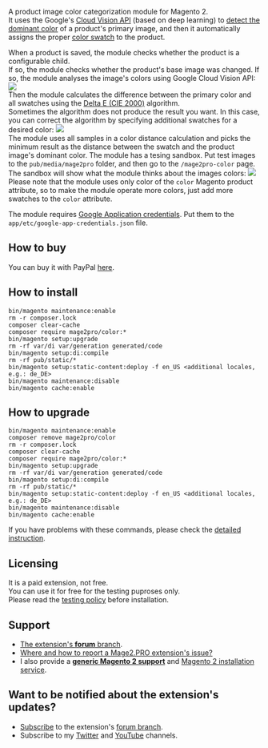 A product image color categorization module for Magento 2.  
It uses the Google's [Cloud Vision API](https://cloud.google.com/vision) (based on deep learning) to [detect the dominant color](https://cloud.google.com/vision/docs/detecting-properties) of a product's primary image, and then it automatically assigns the proper [color swatch](https://docs.magento.com/m2/ce/user_guide/catalog/swatches.html) to the product.

When a product is saved, the module checks whether the product is a configurable child.  
If so, the module checks whether the product's base image was changed.
If so, the module analyses the image's colors using Google Cloud Vision API:
![](https://mage2.pro/uploads/default/original/2X/e/e61b9b1633bdefa4e954fcf1f48171b21c815bfa.png)    
Then the module calculates the difference between the primary color and all swatches using the [Delta E (CIE 2000)](http://www.brucelindbloom.com/index.html?Eqn_DeltaE_CIE2000.html) algorithm.  
Sometimes the algorithm does not produce the result you want.
In this case, you can correct the algorithm by specifying additional swatches for a desired color:
![](https://mage2.pro/uploads/default/original/2X/3/3b1463c1ad75180b1884818285d6c387a31c5117.png)  
The module uses all samples in a color distance calculation and picks the minimum result as the distance between the swatch and the product image's dominant color.
The module has a tesing sandbox.
Put test images to the `pub/media/mage2pro` folder, and then go to the `/mage2pro-color` page.
The sandbox will show what the module thinks about the images colors:
![](https://mage2.pro/uploads/default/original/2X/5/547942b73174491bcd7b8de56e5975ca8d087e38.png)  
Please note that the module uses only color of the `color` Magento product attribute, so to make the module operate more colors, just add more swatches to the `color` attribute.

The module requires [Google Application credentials](https://cloud.google.com/vision/docs/quickstart-client-libraries). Put them to the `app/etc/google-app-credentials.json` file.

## How to buy
You can buy it with PayPal [here](https://mage2.pro/t/6009).  

## How to install
```
bin/magento maintenance:enable
rm -r composer.lock
composer clear-cache
composer require mage2pro/color:*
bin/magento setup:upgrade
rm -rf var/di var/generation generated/code
bin/magento setup:di:compile
rm -rf pub/static/*
bin/magento setup:static-content:deploy -f en_US <additional locales, e.g.: de_DE>
bin/magento maintenance:disable
bin/magento cache:enable
```

## How to upgrade
```
bin/magento maintenance:enable
composer remove mage2pro/color
rm -r composer.lock
composer clear-cache
composer require mage2pro/color:*
bin/magento setup:upgrade
rm -rf var/di var/generation generated/code
bin/magento setup:di:compile
rm -rf pub/static/*
bin/magento setup:static-content:deploy -f en_US <additional locales, e.g.: de_DE>
bin/magento maintenance:disable
bin/magento cache:enable
```

If you have problems with these commands, please check the [detailed instruction](https://mage2.pro/t/263).

## Licensing
It is a paid extension, not free.  
You can use it for free for the testing puproses only.  
Please read the [testing policy](https://mage2.pro/t/2590) before installation.

## Support
- [The extension's **forum** branch](https://mage2.pro/c/extensions/color).
- [Where and how to report a Mage2.PRO extension's issue?](https://mage2.pro/t/2034)
- I also provide a **[generic Magento 2 support](https://mage2.pro/t/755)** and [Magento 2 installation service](https://mage2.pro/t/748).

## Want to be notified about the extension's updates?
- [Subscribe](https://mage2.pro/t/2540) to the extension's [forum branch](https://mage2.pro/c/extensions/color).
- Subscribe to my [Twitter](https://twitter.com/mage2_pro) and [YouTube](https://www.youtube.com/channel/UCvlDAZuj01_b92pzRi69LeQ) channels.